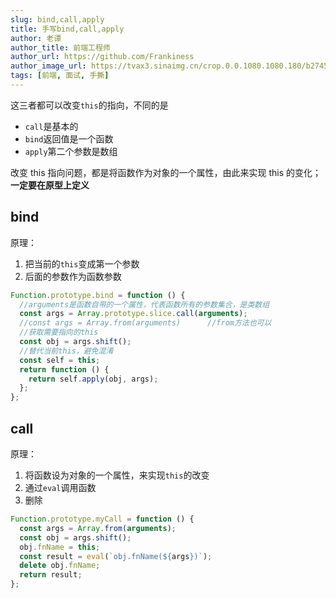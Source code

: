 ```yaml
---
slug: bind,call,apply
title: 手写bind,call,apply
author: 老谭
author_title: 前端工程师
author_url: https://github.com/Frankiness
author_image_url: https://tvax3.sinaimg.cn/crop.0.0.1080.1080.180/b2745d44ly8g8s4muqeggj20u00u0n0k.jpg?KID=imgbed,tva&Expires=1582389585&ssig=EvXmyu%2FXsX
tags: [前端, 面试, 手撕]
---
```



这三者都可以改变`this`的指向，不同的是

- `call`是基本的
- `bind`返回值是一个函数
- `apply`第二个参数是数组

改变 this 指向问题，都是将函数作为对象的一个属性，由此来实现 this 的变化；**一定要在原型上定义**

<!-- truncate -->

## bind

原理：

1. 把当前的`this`变成第一个参数
1. 后面的参数作为函数参数

```javascript
Function.prototype.bind = function () {
  //arguments是函数自带的一个属性，代表函数所有的参数集合，是类数组
  const args = Array.prototype.slice.call(arguments);
  //const args = Array.from(arguments)		//from方法也可以
  //获取需要指向的this
  const obj = args.shift();
  //替代当前this，避免混淆
  const self = this;
  return function () {
    return self.apply(obj, args);
  };
};
```

## call

原理：

1. 将函数设为对象的一个属性，来实现`this`的改变
1. 通过`eval`调用函数
1. 删除

```javascript
Function.prototype.myCall = function () {
  const args = Array.from(arguments);
  const obj = args.shift();
  obj.fnName = this;
  const result = eval(`obj.fnName(${args})`);
  delete obj.fnName;
  return result;
};
```
